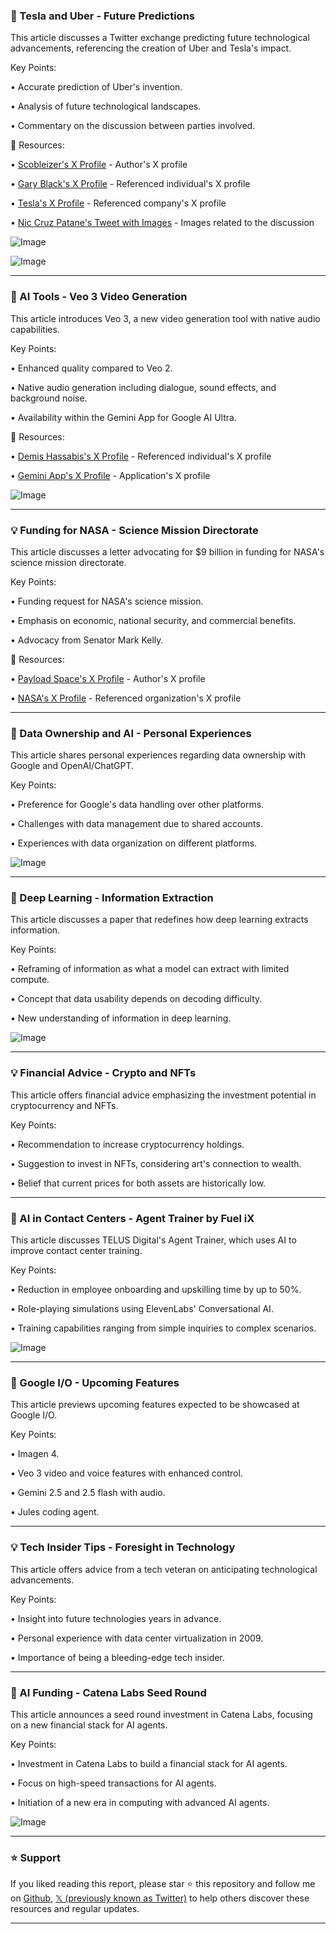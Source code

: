 ### 🤖 Tesla and Uber - Future Predictions

This article discusses a Twitter exchange predicting future technological advancements, referencing the creation of Uber and Tesla's impact.

Key Points:

• Accurate prediction of Uber's invention.


• Analysis of future technological landscapes.


• Commentary on the discussion between parties involved.


🔗 Resources:

• [Scobleizer's X Profile](https://x.com/Scobleizer) -  Author's X profile


• [Gary Black's X Profile](https://x.com/garyblack00) -  Referenced individual's X profile


• [Tesla's X Profile](https://x.com/Tesla) -  Referenced company's X profile


• [Nic Cruz Patane's Tweet with Images](https://x.com/niccruzpatane/status/1924891918376272263) - Images related to the discussion


![Image](https://pbs.twimg.com/media/GraW_4KXMAAMq8b?format=jpg&name=small)


![Image](https://pbs.twimg.com/media/GraW_4AXUAAaqOn?format=jpg&name=small)



---

### 🚀 AI Tools - Veo 3 Video Generation

This article introduces Veo 3, a new video generation tool with native audio capabilities.

Key Points:

• Enhanced quality compared to Veo 2.


• Native audio generation including dialogue, sound effects, and background noise.


• Availability within the Gemini App for Google AI Ultra.


🔗 Resources:

• [Demis Hassabis's X Profile](https://x.com/demishassabis) -  Referenced individual's X profile


• [Gemini App's X Profile](https://x.com/GeminiApp) -  Application's X profile



![Image](https://pbs.twimg.com/amplify_video_thumb/1924893779888115713/img/JNylmeSVKjDuGkSJ.jpg)



---

### 💡 Funding for NASA - Science Mission Directorate

This article discusses a letter advocating for $9 billion in funding for NASA's science mission directorate.

Key Points:

•  Funding request for NASA's science mission.


•  Emphasis on economic, national security, and commercial benefits.


•  Advocacy from Senator Mark Kelly.


🔗 Resources:

• [Payload Space's X Profile](https://x.com/payloadspace) - Author's X profile


• [NASA's X Profile](https://x.com/NASA) - Referenced organization's X profile


---

### 🤖 Data Ownership and AI - Personal Experiences

This article shares personal experiences regarding data ownership with Google and OpenAI/ChatGPT.

Key Points:

• Preference for Google's data handling over other platforms.


• Challenges with data management due to shared accounts.


•  Experiences with data organization on different platforms.


![Image](https://pbs.twimg.com/media/GrakdfXbAAIJXX6?format=jpg&name=small)



---

### 🤖 Deep Learning - Information Extraction

This article discusses a paper that redefines how deep learning extracts information.

Key Points:

• Reframing of information as what a model can extract with limited compute.


•  Concept that data usability depends on decoding difficulty.


•  New understanding of information in deep learning.


![Image](https://pbs.twimg.com/media/GraEzu_XkAEYcTE?format=jpg&name=small)



---

### 💡 Financial Advice - Crypto and NFTs

This article offers financial advice emphasizing the investment potential in cryptocurrency and NFTs.

Key Points:

• Recommendation to increase cryptocurrency holdings.


• Suggestion to invest in NFTs, considering art's connection to wealth.


• Belief that current prices for both assets are historically low.


---

### 🚀 AI in Contact Centers - Agent Trainer by Fuel iX

This article discusses TELUS Digital's Agent Trainer, which uses AI to improve contact center training.

Key Points:

• Reduction in employee onboarding and upskilling time by up to 50%.


• Role-playing simulations using ElevenLabs' Conversational AI.


• Training capabilities ranging from simple inquiries to complex scenarios.


![Image](https://pbs.twimg.com/media/GraCEH6WQAASPkN?format=jpg&name=small)



---

### 🚀 Google I/O - Upcoming Features

This article previews upcoming features expected to be showcased at Google I/O.


Key Points:

•  Imagen 4.


•  Veo 3 video and voice features with enhanced control.


•  Gemini 2.5 and 2.5 flash with audio.


•  Jules coding agent.


---

### 💡 Tech Insider Tips - Foresight in Technology

This article offers advice from a tech veteran on anticipating technological advancements.


Key Points:

•  Insight into future technologies years in advance.


•  Personal experience with data center virtualization in 2009.


•  Importance of being a bleeding-edge tech insider.



---

### 🚀 AI Funding - Catena Labs Seed Round

This article announces a seed round investment in Catena Labs, focusing on a new financial stack for AI agents.

Key Points:

• Investment in Catena Labs to build a financial stack for AI agents.


•  Focus on high-speed transactions for AI agents.


•  Initiation of a new era in computing with advanced AI agents.


![Image](https://pbs.twimg.com/media/GrZcEtDbAAUtcCd?format=jpg&name=small)


---

### ⭐️ Support

If you liked reading this report, please star ⭐️ this repository and follow me on [Github](https://github.com/Drix10), [𝕏 (previously known as Twitter)](https://x.com/DRIX_10_) to help others discover these resources and regular updates.

---